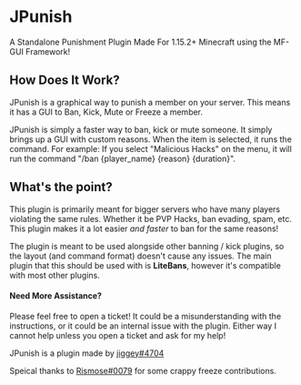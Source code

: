 # JPunish
A Standalone Punishment Plugin Made For 1.15.2+ Minecraft using the MF-GUI Framework!

## How Does It Work?
JPunish is a graphical way to punish a member on your server. This means it has a GUI to Ban, Kick, Mute or Freeze a member.

JPunish is simply a faster way to ban, kick or mute someone. It simply brings up a GUI with custom reasons. When the item is selected,
it runs the command. For example: If you select "Malicious Hacks" on the menu, it will run the command "/ban {player_name} {reason} {duration}".

## What's the point?
This plugin is primarily meant for bigger servers who have many players violating the same rules. Whether it be PVP Hacks, ban evading, spam, etc. This plugin
makes it a lot easier *and faster* to ban for the same reasons!

The plugin is meant to be used alongside other banning / kick plugins, so the layout (and command format) doesn't cause any issues. The main plugin that this should
be used with is **LiteBans**, however it's compatible with most other plugins.

#### Need More Assistance?
Please feel free to open a ticket! It could be a misunderstanding with the instructions, or it could be an internal issue with the plugin.
Either way I cannot help unless you open a ticket and ask for my help!



JPunish is a plugin made by [jiggey#4704](https://crackingcord.xyz)

Speical thanks to [Rismose#0079](https://crackingcord.xyz/rismose) for some crappy freeze contributions.
